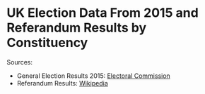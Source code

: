 # UK Election Data From 2015 and Referandum Results by Constituency

Sources:
- General Election Results 2015: [Electoral Commission](http://www.electoralcommission.org.uk/our-work/our-research/electoral-data)
- Referandum Results: [Wikipedia](https://en.wikipedia.org/wiki/Results_of_the_United_Kingdom_European_Union_membership_referendum,_2016)
